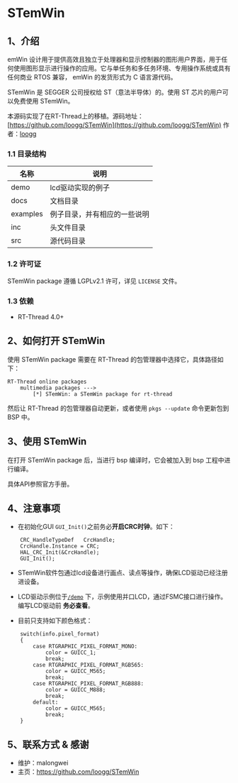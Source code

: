 # STemWin

## 1、介绍

emWin 设计用于提供高效且独立于处理器和显示控制器的图形用户界面，用于任何使用图形显示进行操作的应用。它与单任务和多任务环境、专用操作系统或具有任何商业 RTOS 兼容， emWin 的发货形式为 C 语言源代码。

STemWin 是 SEGGER 公司授权给 ST（意法半导体）的。使用 ST 芯片的用户可以免费使用 STemWin。

本源码实现了在RT-Thread上的移植。源码地址：
[https://github.com/loogg/STemWin](https://github.com/loogg/STemWin)  作者：[loogg](https://github.com/loogg)

### 1.1 目录结构


| 名称 | 说明 |
| ---- | ---- |
| demo | lcd驱动实现的例子 |
| docs  | 文档目录 |
| examples | 例子目录，并有相应的一些说明 |
| inc  | 头文件目录 |
| src  | 源代码目录 |

### 1.2 许可证

STemWin package 遵循 LGPLv2.1 许可，详见 `LICENSE` 文件。

### 1.3 依赖

- RT-Thread 4.0+


## 2、如何打开 STemWin

使用 STemWin package 需要在 RT-Thread 的包管理器中选择它，具体路径如下：

```
RT-Thread online packages
    multimedia packages --->
        [*] STemWin: a STemWin package for rt-thread
```

然后让 RT-Thread 的包管理器自动更新，或者使用 `pkgs --update` 命令更新包到 BSP 中。

## 3、使用 STemWin

在打开 STemWin package 后，当进行 bsp 编译时，它会被加入到 bsp 工程中进行编译。

具体API参照官方手册。

## 4、注意事项

- 在初始化GUI `GUI_Init()`之前务必**开启CRC时钟**。如下：
```
    CRC_HandleTypeDef   CrcHandle;
    CrcHandle.Instance = CRC; 
    HAL_CRC_Init(&CrcHandle);
    GUI_Init();
```

- STemWin软件包通过lcd设备进行画点、读点等操作，确保LCD驱动已经注册进设备。

- LCD驱动示例位于[`/demo`](/demo) 下，示例使用并口LCD，通过FSMC接口进行操作。编写LCD驱动前 **务必查看**。

- 目前只支持如下颜色格式：
```
    switch(info.pixel_format)
    {
        case RTGRAPHIC_PIXEL_FORMAT_MONO:
            color = GUICC_1;
            break;
        case RTGRAPHIC_PIXEL_FORMAT_RGB565:
            color = GUICC_M565;
            break;
        case RTGRAPHIC_PIXEL_FORMAT_RGB888:
            color = GUICC_M888;
            break;
        default:
            color = GUICC_M565;
            break;
    }
```

## 5、联系方式 & 感谢

* 维护：malongwei
* 主页：https://github.com/loogg/STemWin
